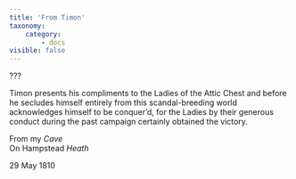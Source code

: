 ```yaml
---
title: 'From Timon'
taxonomy:
    category:
        - docs
visible: false
---
```


<div class="author">???</div>

Timon presents his compliments to the Ladies of the Attic Chest and before he secludes himself entirely from this scandal-breeding world acknowledges himself to be conquer’d, for the Ladies by their generous conduct during the past campaign certainly obtained the victory.

From my *Cave*  
On Hampstead *Heath*  

29 May 1810